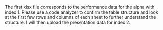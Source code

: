 The first xlsx file corresponds to the performance data for the alpha with index 1. Please use a code analyzer to confirm the table structure and look at the first few rows and columns of each sheet to further understand the structure. I will then upload the presentation data for index 2.